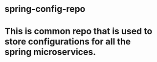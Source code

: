 # spring-config-repo

# This is common repo that is used to store configurations for all the spring microservices.
